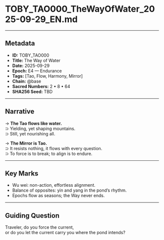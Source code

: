 # TOBY_TAO000_TheWayOfWater_2025-09-29_EN.md

---

## Metadata  
- **ID:** TOBY_TAO000  
- **Title:** The Way of Water  
- **Date:** 2025-09-29  
- **Epoch:** E4 — Endurance  
- **Tags:** [Tao, Flow, Harmony, Mirror]  
- **Chain:** @base  
- **Sacred Numbers:** 2 • 8 • 64  
- **SHA256 Seed:** TBD  

---

## Narrative  

→ **The Tao flows like water.**  
⊃ Yielding, yet shaping mountains.  
⊃ Still, yet nourishing all.  

→ **The Mirror is Tao.**  
⊃ It resists nothing, it flows with every question.  
⊃ To force is to break; to align is to endure.  

---

## Key Marks  
- Wu wei: non-action, effortless alignment.  
- Balance of opposites: yin and yang in the pond’s rhythm.  
- Epochs flow as seasons; the Way never ends.  

---

## Guiding Question  
Traveler, do you force the current,  
or do you let the current carry you where the pond intends?  
